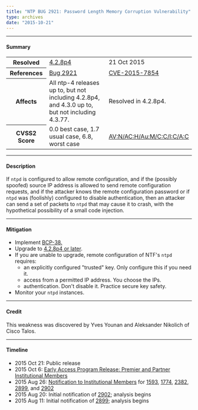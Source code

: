 ```yaml
---
title: "NTP BUG 2921: Password Length Memory Corruption Vulnerability"
type: archives
date: "2015-10-21"
---
```


* * *

#### Summary

<table>
  <tbody>
	<tr>
		<th><b>Resolved</b></th>
		<td><a href="/support/securitynotice/4_2_8p4-release-announcement/">4.2.8p4</a></td>
		<td>21 Oct 2015</td>
	</tr>
	<tr>
		<th><b>References</b></th>
		<td><a href="https://bugs.ntp.org/show_bug.cgi?id=2921">Bug 2921</a></td>
		<td><a href="https://nvd.nist.gov/vuln/detail/CVE-2015-7854">CVE-2015-7854</a></td>
	</tr>
	<tr>
		<th><b>Affects</b></th>
		<td>All ntp-4 releases up to, but not including 4.2.8p4,<br> and 4.3.0 up to, but not including 4.3.77.</td>
		<td>Resolved in 4.2.8p4.</td>
	</tr>
	<tr>
		<th><b>CVSS2 Score</b></th>
		<td>0.0 best case, 1.7 usual case, 6.8, worst case</td>
		<td><a href="https://nvd.nist.gov/vuln-metrics/cvss/v2-calculator?calculator&version=2.0&vector=(AV:N/AC:H/Au:M/C:C/I:C/A:C)">AV:N/AC:H/Au:M/C:C/I:C/A:C</a></td>
	</tr>	
  </tbody>	
</table>

* * *
    
#### Description 

If `ntpd` is configured to allow remote configuration, and if the (possibly spoofed) source IP address is allowed to send remote configuration requests, and if the attacker knows the remote configuration password or if `ntpd` was (foolishly) configured to disable authentication, then an attacker can send a set of packets to `ntpd` that may cause it to crash, with the hypothetical possibility of a small code injection.

* * *
    
#### Mitigation

* Implement [BCP-38.](http://www.bcp38.info/index.php/Main_Page)
* Upgrade to [4.2.8p4 or later](/downloads/).
* If you are unable to upgrade, remote configuration of NTF's `ntpd` requires:
  * an explicitly configured "trusted" key. Only configure this if you need it.
  * access from a permitted IP address. You choose the IPs.
  * authentication. Don't disable it. Practice secure key safety. 
* Monitor your `ntpd` instances. 

* * *

#### Credit

This weakness was discovered by Yves Younan and Aleksander Nikolich of Cisco Talos.

* * *

#### Timeline

* 2015 Oct 21: Public release
* 2015 Oct 6: [Early Access Program Release: Premier and Partner Institutional Members](https://www.nwtime.org/membership/benefits/)
* 2015 Aug 26: [Notification to Institutional Members](https://www.nwtime.org/membership/benefits/) for [1593](/support/securitynotice/ntpbug1593), [1774](https://bugs.ntp.org/show_bug.cgi?id=1774), [2382](https://bugs.ntp.org/show_bug.cgi?id=2382), [2899](/support/securitynotice/ntpbug2899/), and [2902](/support/securitynotice/ntpbug2902/)
* 2015 Aug 20: Initial notification of [2902](/support/securitynotice/ntpbug2902/); analysis begins
* 2015 Aug 11: Initial notification of [2899](/support/securitynotice/ntpbug2899/); analysis begins
